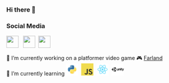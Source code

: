 ### Hi there 👋

<!--
**moonstoper/moonstoper** is a ✨ _special_ ✨ repository because its `README.md` (this file) appears on your GitHub profile.
-->
### Social Media
[<img height="32" width="32" src="https://cdn.jsdelivr.net/npm/simple-icons@v3/icons/instagram.svg"  />](https://www.facebook.com) &nbsp;  [<img height="32" width="32" src="https://cdn.jsdelivr.net/npm/simple-icons@v3/icons/facebook.svg" href="https://www.facebook.com"/>](https://www.facebook.com)&nbsp; <img height="32" width="32" src="https://cdn.jsdelivr.net/npm/simple-icons@v3/icons/linkedin.svg" href="https://www.facebook.com"/> 

🔭 I’m currently working on a platformer video game 🎮 [Farland](https://github.com/moonstoper/Farland)<br />
🌱 I’m currently learning <img height="32" width="32" src="https://raw.githubusercontent.com/github/explore/80688e429a7d4ef2fca1e82350fe8e3517d3494d/topics/python/python.png"  />&nbsp;  <img height="32" width="32" src="https://raw.githubusercontent.com/github/explore/80688e429a7d4ef2fca1e82350fe8e3517d3494d/topics/javascript/javascript.png">&nbsp;  <img height="32" width="32" src="https://raw.githubusercontent.com/github/explore/80688e429a7d4ef2fca1e82350fe8e3517d3494d/topics/react/react.png">&nbsp; <img height="32" width="32" src="https://raw.githubusercontent.com/github/explore/80688e429a7d4ef2fca1e82350fe8e3517d3494d/topics/unity/unity.png"><br />

